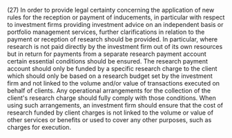 (27) In order to provide legal certainty concerning the application of new rules for the reception or payment of inducements, in particular with respect to investment firms providing investment advice on an independent basis or portfolio management services, further clarifications in relation to the payment or reception of research should be provided. In particular, where research is not paid directly by the investment firm out of its own resources but in return for payments from a separate research payment account certain essential conditions should be ensured. The research payment account should only be funded by a specific research charge to the client which should only be based on a research budget set by the investment firm and not linked to the volume and/or value of transactions executed on behalf of clients. Any operational arrangements for the collection of the client's research charge should fully comply with those conditions. When using such arrangements, an investment firm should ensure that the cost of research funded by client charges is not linked to the volume or value of other services or benefits or used to cover any other purposes, such as charges for execution.